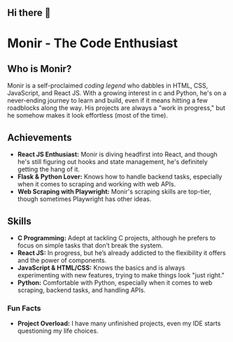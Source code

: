 ## Hi there 👋

# Monir - The Code Enthusiast

## Who is Monir?
Monir is a self-proclaimed *coding legend* who dabbles in HTML, CSS, JavaScript, and  React JS. With a growing interest in c and Python, he's on a never-ending journey to learn and build, even if it means hitting a few roadblocks along the way. His projects are always a "work in progress," but he somehow makes it look effortless (most of the time).

## Achievements
- **React JS Enthusiast:** Monir is diving headfirst into React, and though he's still figuring out hooks and state management, he's definitely getting the hang of it.
- **Flask & Python Lover:** Knows how to handle backend tasks, especially when it comes to scraping and working with web APIs.
- **Web Scraping with Playwright:** Monir's scraping skills are top-tier, though sometimes Playwright has other ideas.

## Skills
- **C Programming:** Adept at tackling C projects, although he prefers to focus on simple tasks that don’t break the system.
- **React JS:** In progress, but he’s already addicted to the flexibility it offers and the power of components.
- **JavaScript & HTML/CSS:** Knows the basics and is always experimenting with new features, trying to make things look "just right."
- **Python:** Comfortable with Python, especially when it comes to web scraping, backend tasks, and handling APIs.

### Fun Facts
- **Project Overload:** I have many unfinished projects, even my IDE starts questioning my life choices.
